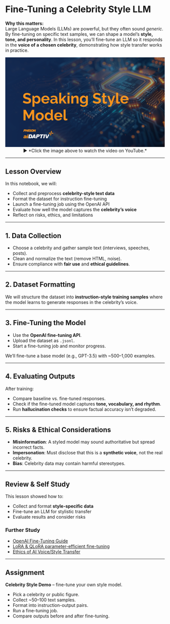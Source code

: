 # Fine-Tuning a Celebrity Style LLM

**Why this matters:**  
Large Language Models (LLMs) are powerful, but they often sound *generic*. By fine-tuning on specific text samples, we can shape a model’s **style, tone, and personality**. In this lesson, you’ll fine-tune an LLM so it responds in the **voice of a chosen celebrity**, demonstrating how style transfer works in practice.

<p align="center">
  <a href="https://youtu.be/zPZvIdnCL7k" target="_blank">
    <img src="https://github.com/aiDAPTIV-Phison/aiDAPTIV-Training-Course/blob/a129d0f042437405c54d6a751843eefa4715b824/assets/Speaking_Style_Model.png" width="600"/>
  </a>  
  <br>
  ▶️ *Click the image above to watch the video on YouTube.*
</p>

---

## Lesson Overview

In this notebook, we will:  
- Collect and preprocess **celebrity-style text data**  
- Format the dataset for instruction fine-tuning  
- Launch a fine-tuning job using the OpenAI API  
- Evaluate how well the model captures the **celebrity’s voice**  
- Reflect on risks, ethics, and limitations  

---

## 1. Data Collection

- Choose a celebrity and gather sample text (interviews, speeches, posts).  
- Clean and normalize the text (remove HTML, noise).  
- Ensure compliance with **fair use** and **ethical guidelines**.  

---

## 2. Dataset Formatting

We will structure the dataset into **instruction-style training samples** where the model learns to generate responses in the celebrity’s voice.  

---

## 3. Fine-Tuning the Model

- Use the **OpenAI fine-tuning API**.  
- Upload the dataset as `.jsonl`.  
- Start a fine-tuning job and monitor progress.  

We’ll fine-tune a base model (e.g., GPT-3.5) with ~500–1,000 examples.  

---

## 4. Evaluating Outputs

After training:  
- Compare baseline vs. fine-tuned responses.  
- Check if the fine-tuned model captures **tone, vocabulary, and rhythm**.  
- Run **hallucination checks** to ensure factual accuracy isn’t degraded.  

---

## 5. Risks & Ethical Considerations

- **Misinformation**: A styled model may sound authoritative but spread incorrect facts.  
- **Impersonation**: Must disclose that this is a **synthetic voice**, not the real celebrity.  
- **Bias**: Celebrity data may contain harmful stereotypes.  

---

## Review & Self Study

This lesson showed how to:  
- Collect and format **style-specific data**  
- Fine-tune an LLM for stylistic transfer  
- Evaluate results and consider risks  

### Further Study
- [OpenAI Fine-Tuning Guide](https://platform.openai.com/docs/guides/fine-tuning)  
- [LoRA & QLoRA parameter-efficient fine-tuning](https://huggingface.co/docs/peft/index)  
- [Ethics of AI Voice/Style Transfer](https://partnershiponai.org/)  

---

## Assignment

**Celebrity Style Demo** – fine-tune your own style model.  
- Pick a celebrity or public figure.  
- Collect ~50–100 text samples.  
- Format into instruction-output pairs.  
- Run a fine-tuning job.  
- Compare outputs before and after fine-tuning.  

